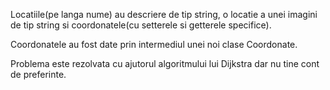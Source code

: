 <html>
  <head>
  </head>
  <body>
    <p>
    Locatiile(pe langa nume) au descriere de tip string, o locatie a unei imagini de tip string si coordonatele(cu setterele si getterele specifice).
    </p>
    <p>
    Coordonatele au fost date prin intermediul unei noi clase Coordonate.
    </p>
    <p>
    Problema este rezolvata cu ajutorul algoritmului lui Dijkstra dar nu tine cont de preferinte.   
    </p>
  </body>
</html>
